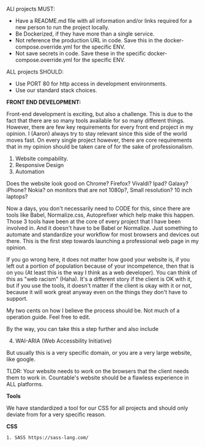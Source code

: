 

ALl projects MUST:
  * Have a README.md file with all information and/or links required for a new person to run the project locally.
  * Be Dockerized, if they have more than a single service.
  * Not reference the production URL in code. Save this in the docker-compose.override.yml for the specific ENV.
  * Not save secrets in code. Save these in the specific docker-compose.override.yml for the specific ENV.

ALL projects SHOULD:
  * Use PORT 80 for http access in development environments.
  * Use our standard stack choices.
  
  
 **FRONT END DEVELOPMENT:**
 
  Front-end development is exciting, but also a challenge. This is due to the fact that there are so many tools available for   so many different things. However, there are few key requirements for every front end project in my opinion. I (Aaron) always try to stay relevant since this side of the world moves fast. On every single project however, there are core requirements that  in my opinion should be taken care of for the sake of professionalism.
  
  1. Website compability.
  2. Responsive Design
  3. Automation
  
  Does the website look good on Chrome? Firefox? Vivaldi? Ipad? Galaxy? iPhone? Nokia? on monitors that are not 1080p?, Small resolution? 10 inch laptops?
  
Now a days, you don't necessarily need to CODE for this, since there are tools like Babel, Normalize.css, Autoprefixer which help make this happen. Those 3 tools have been at the core of every project that I have been involved in. And it doesn't have to be Babel or Normalize. Just something to automate and standardize your workflow for most browsers and devices out there. This is the first step towards launching a professional web page in my opinion.

If you go wrong here, it does not matter how good your website is, if you left out a portion of population because of your incompetence, then that is on you (At least this is the way I think as a web developer). You can think of this as "web racism" (Haha). It's a different story if the client is OK with it, but if you use the tools, it doesn't matter if the client is okay with it or not, because it will work great anyway even on the things they don't have to support.

My two cents on how I believe the process should be. Not much of a operation guide. Feel free to edit.

By the way, you can take this a step further and also include

 4. WAI-ARIA (Web Accessbility Initiative)
 
But usually this is a very specific domain, or you are a very large website, like google.

TLDR: Your website needs to work on the browsers that the client needs them to work in. Countable's website should be a flawless experience in ALL platforms.

 **Tools**
 
  We have standardized a tool for our CSS for all projects and should only deviate from for a very specific reason.

  **CSS**
  
    1. SASS https://sass-lang.com/
 
